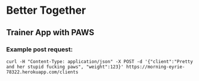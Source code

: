 # Better Together

## Trainer App with PAWS

### Example post request:

```
curl -H "Content-Type: application/json" -X POST -d '{"client":"Pretty and her stupid fucking paws", "weight":123}' https://morning-eyrie-78322.herokuapp.com/clients
```
